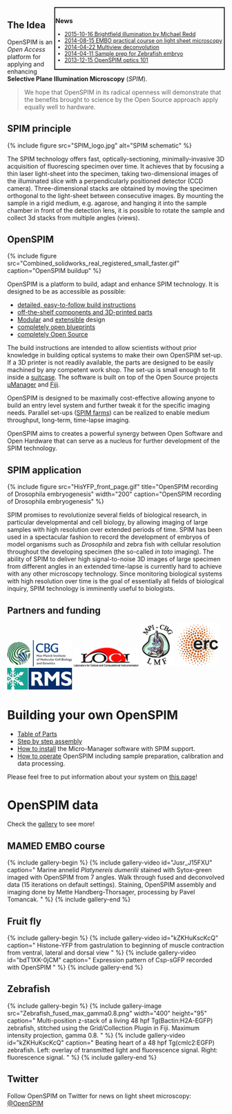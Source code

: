 ---
---
<div cellspacing="5" style="width: 31em; font-size: 90%; text-align:left; float:right; position:relative; border:2px; border-style:solid;">

### News

* [2015-10-16 Brightfield illumination by Michael Redd](/2015-10-16_Brightfield_illumination_by_Michael_Redd)
* [2014-08-15 EMBO practical course on light sheet microscopy](/2014-08-15_EMBO_practical_course_on_light_sheet_microscopy)
* [2014-04-22 Multiview deconvolution](/2014-04-22_Multiview_deconvolution)
* [2014-04-11 Sample prep for Zebrafish embryo](/2014-04-11_Sample_prep_for_Zebrafish_embryo)
* [2013-12-15 OpenSPIM optics 101](/2013-12-15_OpenSPIM_optics_101)

</div>

## The Idea

OpenSPIM is an *Open Access* platform for applying and enhancing **Selective
Plane Illumination Microscopy** (*SPIM*).

> We hope that OpenSPIM in its radical openness will demonstrate that the
> benefits brought to science by the Open Source approach apply equally well to
> hardware.

## SPIM principle

{% include figure src="SPIM_logo.jpg" alt="SPIM schematic" %}

The SPIM technology offers fast, optically-sectioning, minimally-invasive 3D
acquisition of fluorescing specimen over time. It achieves that by focusing a
thin laser light-sheet into the specimen, taking two-dimensional images of the
illuminated slice with a perpendicularly positioned detector (CCD camera).
Three-dimensional stacks are obtained by moving the specimen orthogonal to the
light-sheet between consecutive images. By mounting the sample in a rigid
medium, e.g. agarose, and hanging it into the sample chamber in front of the
detection lens, it is possible to rotate the sample and collect 3d stacks from
multiple angles (views).

## OpenSPIM

{% include figure src="Combined_solidworks_real_registered_small_faster.gif" caption="OpenSPIM buildup" %}

OpenSPIM is a platform to build, adapt and enhance SPIM technology. It is
designed to be as accessible as possible:

* [detailed, easy-to-follow build instructions](Step_by_step_assembly)
* [off-the-shelf components and 3D-printed parts](Table_of_parts)
* [Modular](Combined_OpenSPIM_buildup_looped.gif) and [extensible](Configurations) design
* [completely open blueprints](Category:Hardware)
* [completely Open Source](Category:Software)

The build instructions are intended to allow scientists without prior knowledge
in building optical systems to make their own OpenSPIM set-up. If a 3D printer
is not readily available, the parts are designed to be easily machined by any
competent work shop. The set-up is small enough to fit inside a
[suitcase](images/SPIM_in_a_suitcase.jpg). The software is built on top of the
Open Source projects [µManager](https://micro-manager.org/) and
[Fiji](https://fiji.sc/).

OpenSPIM is designed to be maximally cost-effective allowing anyone to build an
entry level system and further tweak it for the specific imaging needs.
Parallel set-ups ([SPIM farms](images/2I_1D_OpenSPIM_farm_02.jpg)) can be
realized to enable medium throughput, long-term, time-lapse imaging.

OpenSPIM aims to creates a powerful synergy between Open Software and Open
Hardware that can serve as a nucleus for further development of the SPIM
technology.

## SPIM application

{% include figure src="HisYFP_front_page.gif" title="OpenSPIM recording of Drosophila embryogenesis" width="200" caption="OpenSPIM recording of Drosophila embryogenesis" %}

SPIM promises to revolutionize several fields of biological research, in
particular developmental and cell biology, by allowing imaging of large samples
with high resolution over extended periods of time. SPIM has been used in a
spectacular fashion to record the development of embryos of model organisms
such as *Drosophila* and zebra fish with cellular resolution throughout the
developing specimen (the so-called *in toto* imaging). The ability of SPIM to
deliver high signal-to-noise 3D images of large specimen from different angles
in an extended time-lapse is currently hard to achieve with any other
microscopy technology. Since monitoring biological systems with high resolution
over time is the goal of essentially all fields of biological inquiry, SPIM
technology is imminently useful to biologists.

## Partners and funding

<img src="images/Mpi-cbg-logo.gif" title="fig:Mpi-cbg-logo.gif" width="150" alt="Mpi-cbg-logo.gif" /> <img src="images/LOCI_logo.jpg" title="fig:LOCI_logo.jpg" width="150" alt="LOCI_logo.jpg" /> <img src="images/LMF_logo.jpg" title="fig:LMF_logo.jpg" width="80" alt="LMF_logo.jpg" /> <img src="images/ERC_acronym.jpg" title="fig:ERC_acronym.jpg" width="100" alt="ERC_acronym.jpg" /> <img src="images/RMS_logo.jpg" title="fig:RMS_logo.jpg" width="150" alt="RMS_logo.jpg" />

# Building your own OpenSPIM

  - [Table of Parts](Table_of_parts "wikilink")
  - [Step by step assembly](Step_by_step_assembly "wikilink")
  - [How to install](How_to_install "wikilink") the Micro-Manager
    software with SPIM support.
  - [How to operate](Operation "wikilink") OpenSPIM including sample
    preparation, calibration and data processing.

Please feel free to put information about your system on [this
page](Who_has_an_OpenSPIM? "wikilink")\!

# OpenSPIM data

Check the [gallery](Gallery#OpenSPIM_data "wikilink") to see more\!

## MAMED EMBO course

{% include gallery-begin %}
{% include gallery-video id="Jusr_J15FXU" caption="
Marine annelid *Platynereis dumerilii* stained with Sytox-green imaged with
OpenSPIM from 7 angles. Walk through fused and deconvolved data (15 iterations
on default settings). Staining, OpenSPIM assembly and imaging done by Mette
Handberg-Thorsager, processing by Pavel Tomancak.
" %}
{% include gallery-end %}


## Fruit fly

{% include gallery-begin %}
{% include gallery-video id="kZKHuKscKcQ" caption="
Histone-YFP from gastrulation to
beginning of muscle contraction from ventral, lateral and dorsal view
" %}
{% include gallery-video id="bdT1XK-0jCM" caption="
Expression pattern of Csp-sGFP recorded with OpenSPIM
" %}
{% include gallery-end %}

## Zebrafish

{% include gallery-begin %}
{% include gallery-image src="Zebrafish_fused_max_gamma0.8.png" width="400" height="95" caption="
Multi-position z-stack of a living 48 hpf Tg(Bactin:H2A-EGFP) zebrafish,
stitched using the Grid/Collection Plugin in Fiji. Maximum intensity
projection, gamma 0.8.
" %}
{% include gallery-video id="kZKHuKscKcQ" caption="
Beating heart of a 48 hpf Tg(cmlc2:EGFP) zebrafish. Left: overlay of
transmitted light and fluorescence signal. Right: fluorescence signal.
" %}
{% include gallery-end %}

## Twitter

Follow OpenSPIM on Twitter for news on light sheet microscopy:
[@OpenSPIM](https://twitter.com/openspim)
